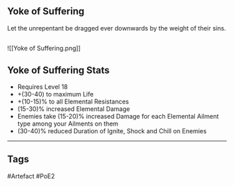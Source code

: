 ## Yoke of Suffering
Let the unrepentant be dragged ever downwards by the weight of their sins.
##
![[Yoke of Suffering.png]]
## Yoke of Suffering Stats
- Requires Level 18
- +(30-40) to maximum Life
- +(10-15)% to all Elemental Resistances
- (15-30)% increased Elemental Damage
- Enemies take (15-20)% increased Damage for each Elemental Ailment type among your Ailments on them
- (30-40)% reduced Duration of Ignite, Shock and Chill on Enemies


---
## Tags
#Artefact
#PoE2